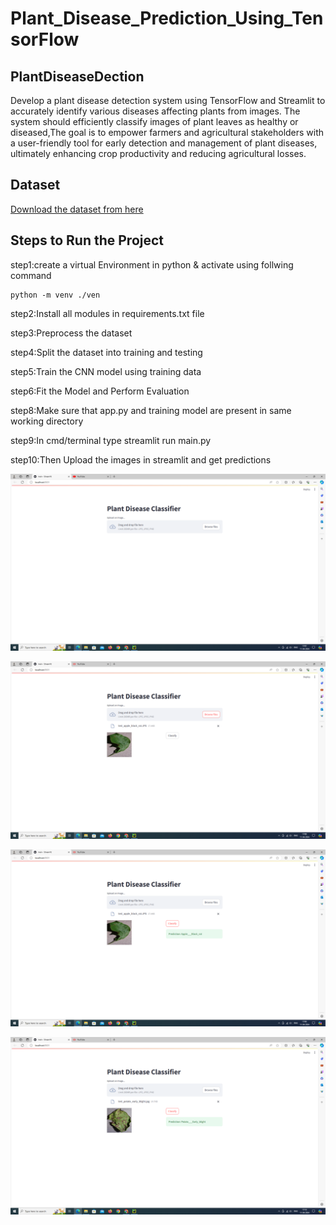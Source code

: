 # Plant_Disease_Prediction_Using_TensorFlow
## PlantDiseaseDection
Develop a plant disease detection system using TensorFlow and Streamlit to accurately identify various diseases affecting plants from images. The system should efficiently classify images of plant leaves as healthy or diseased,The goal is to empower farmers and agricultural stakeholders with a user-friendly tool for early detection and management of plant diseases, ultimately enhancing crop productivity and reducing agricultural losses.


## Dataset
[Download the dataset  from here](https://www.kaggle.com/datasets/abdallahalidev/plantvillage-dataset)

## Steps to Run the Project

step1:create a virtual Environment in python & activate using follwing command
```
python -m venv ./ven

```
step2:Install all modules in requirements.txt file

step3:Preprocess the dataset

step4:Split the dataset into training and testing

step5:Train the CNN model using training data

step6:Fit the Model and Perform Evaluation

step8:Make sure that app.py and training model are present in same working directory

step9:In cmd/terminal type streamlit run main.py

step10:Then Upload the images in streamlit and get predictions

![output](https://github.com/GayathriRajmohan/Plant_Disease_Prediction_Using_TensorFlow/blob/main/output/ps1.png)

![output](https://github.com/GayathriRajmohan/Plant_Disease_Prediction_Using_TensorFlow/blob/main/output/ps2.png)

![output](https://github.com/GayathriRajmohan/Plant_Disease_Prediction_Using_TensorFlow/blob/main/output/ps3.png)

![output](https://github.com/GayathriRajmohan/Plant_Disease_Prediction_Using_TensorFlow/blob/main/output/ps4.png)

